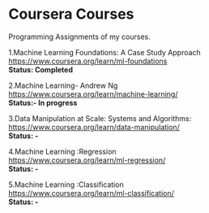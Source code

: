 # Coursera Courses

Programming Assignments of my courses.

1.Machine Learning Foundations: A Case Study Approach<br />
https://www.coursera.org/learn/ml-foundations  <br />
<b>Status: Completed</b>

2.Machine Learning- Andrew Ng<br />
https://www.coursera.org/learn/machine-learning/<br />
<b>Status:- In progress</b>

3.Data Manipulation at Scale: Systems and Algorithms:<br />
https://www.coursera.org/learn/data-manipulation/  <br />
<b>Status: -</b>

4.Machine Learning :Regression<br />
https://www.coursera.org/learn/ml-regression/  <br />
<b>Status: -</b>

5.Machine Learning :Classification<br />
https://www.coursera.org/learn/ml-classification/  <br />
<b>Status: -</b>







